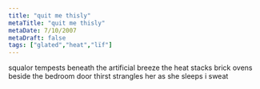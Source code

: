 ```yaml
---
title: "quit me thisly"
metaTitle: "quit me thisly"
metaDate: 7/10/2007
metaDraft: false
tags: ["glated","heat","lïf"]
---
```


squalor tempests beneath the artificial breeze
the heat stacks brick ovens beside the bedroom door
thirst strangles her as she sleeps
i sweat
